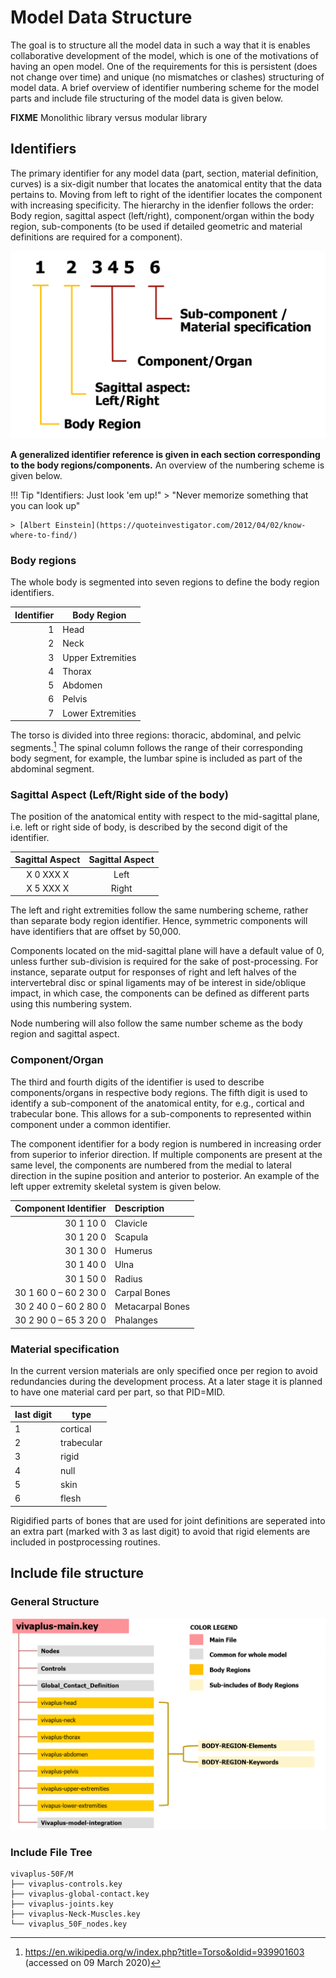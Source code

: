 # Model Data Structure

The goal is to structure all the model data in such a way that it is enables
collaborative development of the model, which is one of the motivations of having
an open model.
One of the requirements for this is persistent (does not change over time) and
unique (no mismatches or clashes) structuring of model data.
A brief overview of identifier numbering scheme for the model parts and include
file structuring of the model data is given below.

**FIXME**
Monolithic library versus modular library


## Identifiers

The primary identifier for any model data (part, section, material definition,
  curves) is a six-digit number that locates the anatomical entity that the
  data pertains to. Moving from left to right of the identifier locates the component with increasing specificity. The hierarchy in the idenfier follows the order: Body region, sagittal aspect (left/right), component/organ within the body region, sub-components (to be used if detailed geometric and material definitions are required for a component).

![Model Data Identifiers](images/data-identifier.png)

**A generalized identifier reference is given in each section corresponding
to the body regions/components.** An overview of the numbering scheme is given below.

!!! Tip "Identifiers: Just look 'em up!"
    > "Never memorize something that you can look up"

    > [Albert Einstein](https://quoteinvestigator.com/2012/04/02/know-where-to-find/)

### Body regions

The whole body is segmented into seven regions to define the body region identifiers.


| **Identifier** | **Body Region**   |
| --------------:| ----------------- |
|              1 | Head              |
|              2 | Neck              |
|              3 | Upper Extremities |
|              4 | Thorax            |
|              5 | Abdomen           |
|              6 | Pelvis            |
|              7 | Lower Extremities |

The torso is divided into three regions: thoracic, abdominal, and pelvic segments.[^1] The spinal column follows the range of their corresponding body segment, for example, the lumbar spine is included as part of the abdominal segment.

[^1]: https://en.wikipedia.org/w/index.php?title=Torso&oldid=939901603 (accessed on 09 March 2020)

### Sagittal Aspect (Left/Right side of the body)

The position of the anatomical entity with respect to the mid-sagittal plane, i.e. left or right side of body, is described by the second digit of the identifier.

**Sagittal Aspect**|**Sagittal Aspect**
:-----:|:-----:
X 0 XXX X |Left
X 5 XXX X |Right



The left and right extremities follow the same numbering scheme, rather than separate body region identifier. Hence, symmetric components will have identifiers that are offset by 50,000.

Components located on the mid-sagittal plane will have a default value of 0, unless further sub-division is required for the sake of post-processing. For instance, separate output for responses of right and left halves of the intervertebral disc or spinal ligaments may of be interest in side/oblique impact, in which case, the components can be defined as different parts using this numbering system.

Node numbering will also follow the same number scheme as the body region and sagittal aspect.


### Component/Organ

The third and fourth digits of the identifier is used to describe components/organs in respective body regions. The fifth digit is used to identify a sub-component of the anatomical entity, for e.g., cortical and trabecular bone. This allows for a sub-components to represented within component under a common identifier.

The component identifier for a body region is numbered in increasing order from superior to inferior direction. If multiple components are present at the same level, the components are numbered from the medial to lateral direction in the supine position and anterior to posterior.
An example of the left upper extremity skeletal system is given below.


**Component Identifier**|**Description**
-----:|:-----
30 1 10 0 | Clavicle
30 1 20 0 | Scapula
30 1 30 0|Humerus
30 1 40 0|Ulna
30 1 50 0|Radius
30 1 60 0 – 60 2 30 0|Carpal Bones
30 2 40 0 – 60 2 80 0|Metacarpal Bones
30 2 90 0 – 65 3 20 0|Phalanges

### Material specification
In the current version materials are only specified once per region to avoid redundancies during the development process. At a later stage it is planned to have one material card per part, so that PID=MID.

| last digit | type       |
| ---------- | ---------- |
| 1          | cortical   |
| 2          | trabecular |
| 3          | rigid      |
| 4          | null       |
| 5          | skin       |
| 6          | flesh      |

Rigidified parts of bones that are used for joint definitions are seperated into an extra part (marked with 3 as last digit) to avoid that rigid elements are included in postprocessing routines.

## Include file structure

### General Structure

![Include File Structure](images/include-file-structure.png)


### Include File Tree

```
vivaplus-50F/M
├── vivaplus-controls.key
├── vivaplus-global-contact.key
├── vivaplus-joints.key
├── vivaplus-Neck-Muscles.key
└── vivaplus_50F_nodes.key
```
